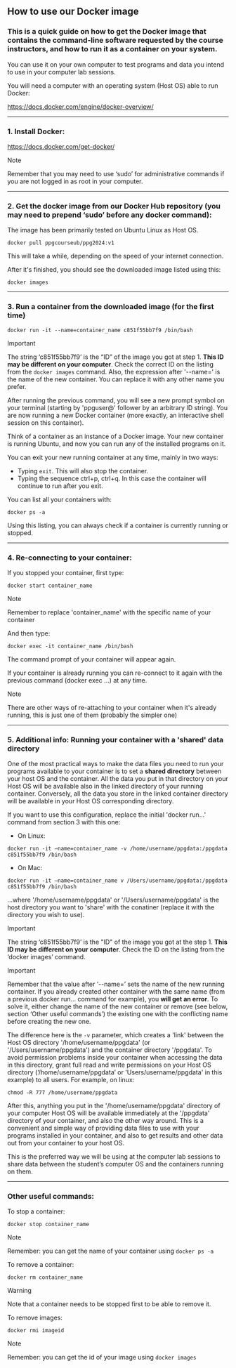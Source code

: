 ## How to use our Docker image

### This is a quick guide on how to get the Docker image that contains the command-line software requested by the course instructors, and how to run it as a container on your system.

You can use it on your own computer to test programs and data you intend to use in your computer lab sessions. 

You will need a computer with an operating system (Host OS) able to run Docker:

https://docs.docker.com/engine/docker-overview/

---

### 1. Install Docker:

https://docs.docker.com/get-docker/

> [!NOTE]
> Remember that you may need to use ‘sudo’ for administrative commands if you are not logged in as root in your computer.


---

### 2. Get the docker image from our Docker Hub repository (you may need to prepend ‘sudo’ before any docker command):

The image has been primarily tested on Ubuntu Linux as Host OS.

`docker pull ppgcourseub/ppg2024:v1`

This will take a while, depending on the speed of your internet connection.

After it's finished, you should see the downloaded image listed using this:

`docker images`

---

### 3. Run a container from the downloaded image (for the first time)

`docker run -it --name=container_name c851f55bb7f9 /bin/bash` 

> [!IMPORTANT]
> The string ‘c851f55bb7f9’ is the “ID” of the image you got at step 1. **This ID may be different on your computer**.
> Check the correct ID on the listing from the `docker images` command. Also, the expression after '--name=' is
> the name of the new container. You can replace it with any other name you prefer.

After running the previous command, you will see a new prompt symbol on your terminal (starting by 'ppguser@' follower by an arbitrary ID string). You are now running a new Docker container (more exactly, an interactive shell session on this container). 

Think of a container as an instance of a Docker image. Your new container is running Ubuntu, and now you can run any of the installed programs on it.

You can exit your new running container at any time, mainly in two ways:
- Typing `exit`. This will also stop the container.
- Typing the sequence ctrl+p, ctrl+q. In this case the container will continue to run after you exit.

You can list all your containers with:

`docker ps -a`

Using this listing, you can always check if a container is currently running or stopped.

---

### 4. Re-connecting to your container:

If you stopped your container, first type:

`docker start container_name`

> [!NOTE]
> Remember to replace 'container_name' with the specific name of your container

And then type:

`docker exec -it container_name /bin/bash`

The command prompt of your container will appear again.

If your container is already running you can re-connect to it again with the previous command (docker exec ...) at any time.

> [!NOTE]
> There are other ways of re-attaching to your container when it's already running, this is just one of them (probably the simpler one)

---

### 5. Additional info: Running your container with  a 'shared' data directory

One of the most practical ways to make the data files you need to run your programs available to your container is to set a **shared directory** between your host OS and the container. All the data you put in that directory on your Host OS will be available also in the linked directory of your running container. Conversely, all the data you store in the linked container directory will be available in your Host OS corresponding directory. 

If you want to use this configuration, replace the initial 'docker run...' command from section 3 with this one:

* On Linux:

`docker run -it –name=container_name -v /home/username/ppgdata:/ppgdata c851f55bb7f9 /bin/bash`

* On Mac:

`docker run -it –name=container_name v /Users/username/ppgdata:/ppgdata c851f55bb7f9 /bin/bash`

...where '/home/username/ppgdata' or '/Users/username/ppgdata' is the host directory you want to 'share' with the conatiner (replace it with the directory you wish to use).

> [!IMPORTANT]
> The string ‘c851f55bb7f9’ is the "ID" of the image you got at the step 1.
> **This ID may be different on your computer**. Check the ID on the listing from the ‘docker images’ command.

> [!IMPORTANT]
> Remember that the value after ‘--name=’ sets the name of the new running container. If you already created other container with the same name (from a previous docker run… command for example), you **will get an error**. To solve it, either change the name of the new container or remove (see below, section ‘Other useful commands’) the existing one with the conflicting name before creating the new one.

The difference here is the `-v` parameter, which creates a 'link' between the Host OS directory '/home/username/ppgdata' (or '/Users/username/ppgdata') and the container directory '/ppgdata'. To avoid permission problems inside your container when accessing the data in this directory, grant full read and write permissions on your Host OS directory (‘/home/username/ppgdata’ or 'Users/username/ppgdata' in this example) to all users. For example, on linux:

`chmod -R 777 /home/username/ppgdata`

After this, anything you put in the '/home/username/ppgdata' directory of your computer Host OS will be available immediately at the '/ppgdata' directory of your container, and also the other way around. This is a convenient and simple way of providing data files to use with your programs installed in your container, and also to get results and other data out from your container to your host OS.

This is the preferred way we will be using at the computer lab sessions to share data between the student’s computer OS and the containers running on them.

---

### Other useful commands:

To stop a container:

`docker stop container_name`
> [!NOTE]
> Remember: you can get the name of your container using `docker ps -a` 

To remove a container:

`docker rm container_name`

> [!WARNING]
> Note that a container needs to be stopped first to be able to remove it.

To remove images:

`docker rmi imageid`
> [!NOTE]
> Remember: you can get the id of your image using `docker images`







